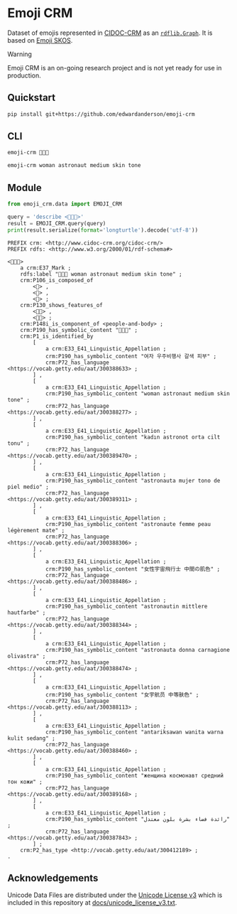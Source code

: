 # Emoji CRM

Dataset of emojis represented in [CIDOC-CRM](https://cidoc-crm.org/) as an [`rdflib.Graph`](https://rdflib.readthedocs.io/en/stable/apidocs/rdflib.html#rdflib.Graph). It is based on [Emoji SKOS](https://github.com/edwardanderson/emoji-skos).

> [!WARNING]
> Emoji CRM is an on-going research project and is not yet ready for use in production.

## Quickstart

```bash
pip install git+https://github.com/edwardanderson/emoji-crm
```

## CLI

```bash
emoji-crm 👩🏽‍🚀
```

```bash
emoji-crm woman astronaut medium skin tone
```

## Module

```python
from emoji_crm.data import EMOJI_CRM

query = 'describe <👩🏽‍🚀>'
result = EMOJI_CRM.query(query)
print(result.serialize(format='longturtle').decode('utf-8'))
```

```turtle
PREFIX crm: <http://www.cidoc-crm.org/cidoc-crm/>
PREFIX rdfs: <http://www.w3.org/2000/01/rdf-schema#>

<👩🏽‍🚀>
    a crm:E37_Mark ;
    rdfs:label "👩🏽‍🚀 woman astronaut medium skin tone" ;
    crm:P106_is_composed_of
        <🏽> ,
        <👩> ,
        <🚀> ;
    crm:P130_shows_features_of
        <👩‍🚀> ,
        <👩🏽> ;
    crm:P148i_is_component_of <people-and-body> ;
    crm:P190_has_symbolic_content "👩🏽‍🚀" ;
    crm:P1_is_identified_by
        [
            a crm:E33_E41_Linguistic_Appellation ;
            crm:P190_has_symbolic_content "여자 우주비행사 갈색 피부" ;
            crm:P72_has_language <https://vocab.getty.edu/aat/300388633> ;
        ] ,
        [
            a crm:E33_E41_Linguistic_Appellation ;
            crm:P190_has_symbolic_content "woman astronaut medium skin tone" ;
            crm:P72_has_language <https://vocab.getty.edu/aat/300388277> ;
        ] ,
        [
            a crm:E33_E41_Linguistic_Appellation ;
            crm:P190_has_symbolic_content "kadın astronot orta cilt tonu" ;
            crm:P72_has_language <https://vocab.getty.edu/aat/300389470> ;
        ] ,
        [
            a crm:E33_E41_Linguistic_Appellation ;
            crm:P190_has_symbolic_content "astronauta mujer tono de piel medio" ;
            crm:P72_has_language <https://vocab.getty.edu/aat/300389311> ;
        ] ,
        [
            a crm:E33_E41_Linguistic_Appellation ;
            crm:P190_has_symbolic_content "astronaute femme peau légèrement mate" ;
            crm:P72_has_language <https://vocab.getty.edu/aat/300388306> ;
        ] ,
        [
            a crm:E33_E41_Linguistic_Appellation ;
            crm:P190_has_symbolic_content "女性宇宙飛行士 中間の肌色" ;
            crm:P72_has_language <https://vocab.getty.edu/aat/300388486> ;
        ] ,
        [
            a crm:E33_E41_Linguistic_Appellation ;
            crm:P190_has_symbolic_content "astronautin mittlere hautfarbe" ;
            crm:P72_has_language <https://vocab.getty.edu/aat/300388344> ;
        ] ,
        [
            a crm:E33_E41_Linguistic_Appellation ;
            crm:P190_has_symbolic_content "astronauta donna carnagione olivastra" ;
            crm:P72_has_language <https://vocab.getty.edu/aat/300388474> ;
        ] ,
        [
            a crm:E33_E41_Linguistic_Appellation ;
            crm:P190_has_symbolic_content "女宇航员 中等肤色" ;
            crm:P72_has_language <https://vocab.getty.edu/aat/300388113> ;
        ] ,
        [
            a crm:E33_E41_Linguistic_Appellation ;
            crm:P190_has_symbolic_content "antariksawan wanita warna kulit sedang" ;
            crm:P72_has_language <https://vocab.getty.edu/aat/300388460> ;
        ] ,
        [
            a crm:E33_E41_Linguistic_Appellation ;
            crm:P190_has_symbolic_content "женщина космонавт средний тон кожи" ;
            crm:P72_has_language <https://vocab.getty.edu/aat/300389168> ;
        ] ,
        [
            a crm:E33_E41_Linguistic_Appellation ;
            crm:P190_has_symbolic_content "رائدة فضاء بشرة بلون معتدل" ;
            crm:P72_has_language <https://vocab.getty.edu/aat/300387843> ;
        ] ;
    crm:P2_has_type <http://vocab.getty.edu/aat/300412189> ;
.
```

## Acknowledgements

Unicode Data Files are distributed under the [Unicode License v3](https://www.unicode.org/license.txt) which is included in this repository at [docs/unicode_license_v3.txt](docs/unicode_license_v3.txt).
